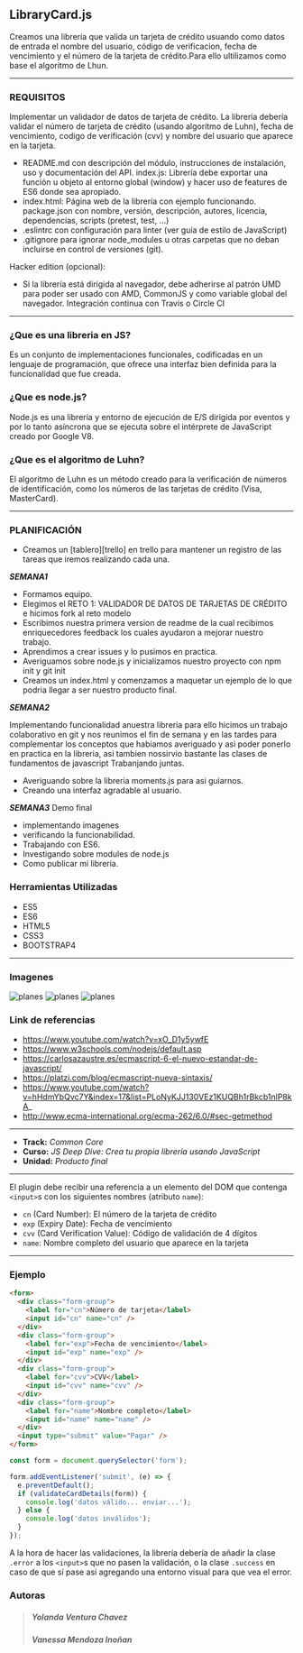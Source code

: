 ## LibraryCard.js

Creamos una librería que valida un tarjeta de crédito usuando como datos de entrada el nombre del usuario, código de verificacion, fecha de vencimiento y el número de la tarjeta de crédito.Para ello ultilizamos como base el algoritmo de Lhun.
___

### REQUISITOS
Implementar un validador de datos de tarjeta de crédito. La librería debería validar el número de tarjeta de crédito (usando algoritmo de Luhn), fecha de vencimiento, codigo de verificación (cvv) y nombre del usuario que aparece en la tarjeta.

+ README.md con descripción del módulo, instrucciones de instalación, uso y documentación del API.
index.js: Librería debe exportar una función u objeto al entorno global (window) y hacer uso de features de ES6 donde sea apropiado.
+ index.html: Página web de la librería con ejemplo funcionando.
package.json con nombre, versión, descripción, autores, licencia, dependencias, scripts (pretest, test, ...)
+ .eslintrc con configuración para linter (ver guía de estilo de JavaScript)
+ .gitignore para ignorar node_modules u otras carpetas que no deban incluirse en control de versiones (git).

Hacker edition (opcional):

+ Si la librería está dirigida al navegador, debe adherirse al patrón UMD para poder ser usado con AMD, CommonJS y como variable global del navegador.
Integración continua con Travis o Circle CI

___

### ¿Que es una libreria en JS?
Es un conjunto de implementaciones funcionales, codificadas en un lenguaje de programación, que ofrece una interfaz bien definida para la funcionalidad que fue creada.

### ¿Que es node.js?
Node.js es una librería y entorno de ejecución de E/S dirigida por eventos y por lo tanto asíncrona que se ejecuta sobre el intérprete de JavaScript creado por Google V8.

### ¿Que es el algoritmo de Luhn?
El algoritmo de Luhn es un método creado para la verificación de números de identificación, como los números de las tarjetas de crédito (Visa, MasterCard).

___

### PLANIFICACIÓN

+ Creamos un [tablero][trello] en trello para mantener un registro de las tareas que iremos realizando cada una.

 ___**SEMANA1**___

  + Formamos equipo.
  + Elegimos el RETO 1: VALIDADOR DE DATOS DE TARJETAS DE CRÉDITO e hicimos fork al reto modelo
  + Escribimos nuestra primera version de readme de la cual recibimos enriquecedores feedback los cuales ayudaron a mejorar nuestro         trabajo.
  + Aprendimos a crear issues y lo pusimos en practica.
  + Averiguamos sobre node.js y inicializamos nuestro proyecto con npm init y git init
  + Creamos un index.html y comenzamos a maquetar un ejemplo de lo que podria llegar a ser nuestro producto final.
    

  ___**SEMANA2**___

  Implementando funcionalidad anuestra libreria para ello hicimos un trabajo colaborativo en git y nos reunimos el fin de semana y en las tardes para complementar los conceptos que habiamos averiguado y asi poder ponerlo en practica en la libreria, asi tambien nossirvio bastante las clases de fundamentos de javascript
  Trabanjando juntas.
  + Averiguando sobre la libreria moments.js para asi guiarnos.
  + Creando una interfaz agradable al usuario.


  ___**SEMANA3**___
   Demo final
   + implementando imagenes 
   + verificando la funcionabilidad.
   + Trabajando con ES6.
   + Investigando sobre modules de node.js
   + Como publicar mi libreria.

### Herramientas Utilizadas
+ ES5
+ ES6
+ HTML5
+ CSS3
+ BOOTSTRAP4
___

### Imagenes 
![planes](public/assets/images/1.png)
![planes](public/assets/images/Capture.PNG)
![planes](public/assets/images/Capture1.PNG)

### Link de referencias

+ https://www.youtube.com/watch?v=xO_D1y5ywfE
+ https://www.w3schools.com/nodejs/default.asp
+ https://carlosazaustre.es/ecmascript-6-el-nuevo-estandar-de-javascript/
+ https://platzi.com/blog/ecmascript-nueva-sintaxis/
+ https://www.youtube.com/watch?v=hHdmYbQvc7Y&index=17&list=PLoNyKJJ130VEz1KUQBh1rBkcb1nlP8kA_
+ http://www.ecma-international.org/ecma-262/6.0/#sec-getmethod

___


* **Track:** _Common Core_
* **Curso:** _JS Deep Dive: Crea tu propia librería usando JavaScript_
* **Unidad:** _Producto final_

***

El plugin debe recibir una referencia a un elemento del DOM que contenga
`<input>`s con los siguientes nombres (atributo `name`):

* `cn` (Card Number): El número de la tarjeta de crédito
* `exp` (Expiry Date): Fecha de vencimiento
* `cvv` (Card Verification Value): Código de validación de 4 dígitos
* `name`: Nombre completo del usuario que aparece en la tarjeta

___

### Ejemplo

```html
<form>
  <div class="form-group">
    <label for="cn">Número de tarjeta</label>
    <input id="cn" name="cn" />
  </div>
  <div class="form-group">
    <label for="exp">Fecha de vencimiento</label>
    <input id="exp" name="exp" />
  </div>
  <div class="form-group">
    <label for="cvv">CVV</label>
    <input id="cvv" name="cvv" />
  </div>
  <div class="form-group">
    <label for="name">Nombre completo</label>
    <input id="name" name="name" />
  </div>
  <input type="submit" value="Pagar" />
</form>
```

```js
const form = document.querySelector('form');

form.addEventListener('submit', (e) => {
  e.preventDefault();
  if (validateCardDetails(form)) {
    console.log('datos válido... enviar...');
  } else {
    console.log('datos inválidos');
  }
});
```

A la hora de hacer las validaciones, la librería debería de añadir la clase
`.error` a los `<input>`s que no pasen la validación, o la clase `.success`
en caso de que sí pase asi agregando una entorno visual para que vea el error.

### **Autoras**

>##### Yolanda Ventura Chavez
>##### Vanessa Mendoza Inoñan
